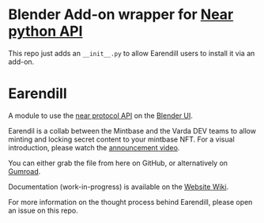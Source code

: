 # Blender Add-on wrapper for [Near python API](https://github.com/near/near-api-py)

This repo just adds an `__init__.py` to allow Earendill users to install it via an add-on.

# Earendill
A module to use the [near protocol API](https://github.com/near/near-api-py) on the [Blender UI](https://blender.org).

Earendil is a collab between the Mintbase and the Varda DEV teams to allow minting and locking secret content to your mintbase NFT.
For a visual introduction, please watch the [announcement video](https://www.youtube.com/coming-soon).

You can either grab the file from here on GitHub, or alternatively on [Gumroad](https://gumroad.com/l/easybpy).

Documentation (work-in-progress) is available on the [Website Wiki](https://earendill.varda.vision/).

For more information on the thought process behind Earendill, please open an issue on this repo.
